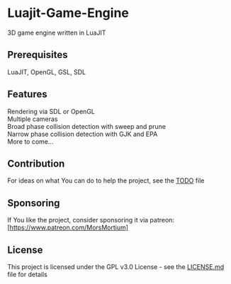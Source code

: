 # Luajit-Game-Engine
3D game engine written in LuaJIT
## Prerequisites
LuaJIT, OpenGL, GSL, SDL
## Features
Rendering via SDL or OpenGL  
Multiple cameras  
Broad phase collision detection with sweep and prune  
Narrow phase collision detection with GJK and EPA  
More to come...  
## Contribution
For ideas on what You can do to help the project, see the [TODO](TODO) file
## Sponsoring
If You like the project, consider sponsoring it via patreon:  
[https://www.patreon.com/MorsMortium]
## License
This project is licensed under the GPL v3.0 License - see the [LICENSE.md](LICENSE.md) file for details
